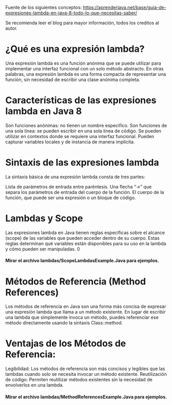 Fuente de los siguientes conceptos:
https://aprenderjava.net/base/guia-de-expresiones-lambda-en-java-8-todo-lo-que-necesitas-saber/

Se recomienda leer el blog para mayor información, todos los creditos al autor.

# ¿Qué es una expresión lambda?
Una expresión lambda es una función anónima que se puede utilizar para implementar 
una interfaz funcional con un solo método abstracto. En otras palabras, 
una expresión lambda es una forma compacta de representar una función, 
sin necesidad de escribir una clase anónima completa.

# Características de las expresiones lambda en Java 8

Son funciones anónimas: no tienen un nombre específico.
Son funciones de una sola línea: se pueden escribir en una sola línea de código.
Se pueden utilizar en contextos donde se requiere una interfaz funcional.
Pueden capturar variables locales y de instancia de manera implícita.

# Sintaxis de las expresiones lambda

La sintaxis básica de una expresión lambda consta de tres partes:

Lista de parámetros de entrada entre paréntesis.
Una flecha “->” que separa los parámetros de entrada del cuerpo de la función.
El cuerpo de la función, que puede ser una expresión o un bloque de código.

# Lambdas y Scope
Las expresiones lambda en Java tienen reglas específicas sobre el alcance (scope)
de las variables que pueden acceder dentro de su cuerpo. Estas reglas determinan qué variables están disponibles 
para su uso en la lambda y cómo pueden ser manipuladas.
0
#### Mirar el archivo lambdas/ScopeLambdasExample.Java para ejemplos.

# Métodos de Referencia (Method References)
Los métodos de referencia en Java son una forma más concisa de expresar una expresión lambda que llama a un método existente. 
En lugar de escribir una lambda que simplemente invoca un método, puedes referenciar ese método directamente 
usando la sintaxis Class::method.

# Ventajas de los Métodos de Referencia:
Legibilidad: Los métodos de referencia son más concisos y legibles que las lambdas cuando solo se necesita invocar un método existente.
Reutilización de código: Permiten reutilizar métodos existentes sin la necesidad de envolverlos en una lambda.

#### Mirar el archivo lambdas/MethodReferencesExample.Java para ejemplos.